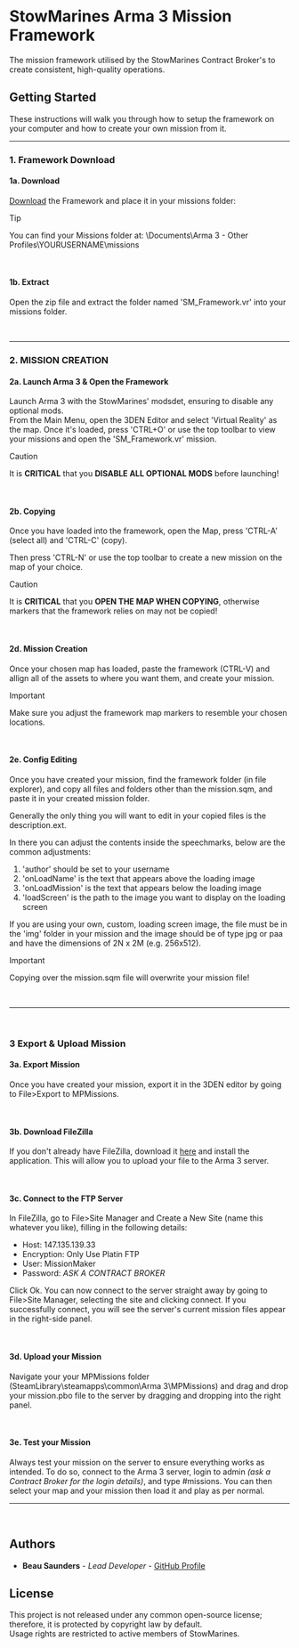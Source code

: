 # StowMarines Arma 3 Mission Framework

The mission framework utilised by the StowMarines Contract Broker's to create consistent, high-quality operations.

## Getting Started

These instructions will walk you through how to setup the framework on your computer and how to create your own mission from it.

---

### 1. Framework Download
#### 1a. Download

[Download](https://github.com/BeauSaunders/StowMarines-Framework-A3/archive/refs/heads/main.zip) the Framework and place it in your missions folder: 

> [!TIP]
> You can find your Missions folder at: \Documents\Arma 3 - Other Profiles\YOURUSERNAME\missions

<br>

#### 1b. Extract

Open the zip file and extract the folder named 'SM_Framework.vr' into your missions folder.

<br>

---

### 2. MISSION CREATION 
#### 2a. Launch Arma 3 & Open the Framework

Launch Arma 3 with the StowMarines' modsdet, ensuring to disable any optional mods. 
<br>
From the Main Menu, open the 3DEN Editor and select 'Virtual Reality' as the map. Once it's loaded, press 'CTRL+O' or use the top toolbar to view your missions and open the 'SM_Framework.vr' mission.
<br>
> [!CAUTION]
> It is **CRITICAL** that you **DISABLE ALL OPTIONAL MODS** before launching!

<br>

#### 2b. Copying

Once you have loaded into the framework, open the Map, press 'CTRL-A' (select all) and 'CTRL-C' (copy).

Then press 'CTRL-N' or use the top toolbar to create a new mission on the map of your choice.

> [!CAUTION]
> It is **CRITICAL** that you **OPEN THE MAP WHEN COPYING**, otherwise markers that the framework relies on may not be copied!

<br>

#### 2d. Mission Creation

Once your chosen map has loaded, paste the framework (CTRL-V) and allign all of the assets to where you want them, and create your mission.

> [!IMPORTANT]  
> Make sure you adjust the framework map markers to resemble your chosen locations.

 <br>

#### 2e. Config Editing

Once you have created your mission, find the framework folder (in file explorer), and copy all files and folders other than the mission.sqm, and paste it in your created mission folder.

Generally the only thing you will want to edit in your copied files is the description.ext. 

In there you can adjust the contents inside the speechmarks, below are the common adjustments: 
1. 'author' should be set to your username
2. 'onLoadName' is the text that appears above the loading image
3. 'onLoadMission' is the text that appears below the loading image
4. 'loadScreen' is the path to the image you want to display on the loading screen

If you are using your own, custom, loading screen image, the file must be in the 'img' folder in your mission and the image should be of type jpg or paa and have the dimensions of 2N x 2M (e.g. 256x512).

> [!IMPORTANT]  
> Copying over the mission.sqm file will overwrite your mission file!

<br>

---

<br>

### 3 Export & Upload Mission
#### 3a. Export Mission

Once you have created your mission, export it in the 3DEN editor by going to File>Export to MPMissions.

<br>

#### 3b. Download FileZilla

If you don't already have FileZilla, download it [here](https://filezilla-project.org/download.php?type=client) and install the application. This will allow you to upload your file to the Arma 3 server.

<br>

#### 3c. Connect to the FTP Server

In FileZilla, go to File>Site Manager and Create a New Site (name this whatever you like), filling in the following details:

- Host: 147.135.139.33
- Encryption: Only Use Platin FTP
- User: MissionMaker
- Password: *ASK A CONTRACT BROKER*

Click Ok. You can now connect to the server straight away by going to File>Site Manager, selecting the site and clicking connect. If you successfully connect, you will see the server's current mission files appear in the right-side panel.

<br>

#### 3d. Upload your Mission

Navigate your your MPMissions folder (SteamLibrary\steamapps\common\Arma 3\MPMissions) and drag and drop your mission.pbo file to the server by dragging and dropping into the right panel.

<br>

#### 3e. Test your Mission

Always test your mission on the server to ensure everything works as intended. To do so, connect to the Arma 3 server, login to admin *(ask a Contract Broker for the login details)*, and type #missions. You can then select your map and your mission then load it and play as per normal.

---

<br>

## Authors

  - **Beau Saunders** - *Lead Developer* -
    [GitHub Profile](https://github.com/BeauSaunders)

## License

This project is not released under any common open-source license; therefore, it is protected by copyright law by default. <br>
Usage rights are restricted to active members of StowMarines.

